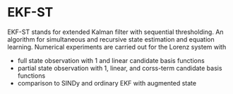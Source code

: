 # EKF-ST
EKF-ST stands for extended Kalman filter with sequential thresholding. An algorithm for simultaneous and recursive state estimation and equation learning.
Numerical experiments are carried out for the Lorenz system with
- full state observation with 1 and linear candidate basis functions
- partial state observation with 1, linear, and corss-term candidate basis functions
- comparison to SINDy and ordinary EKF with augmented state
